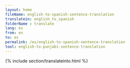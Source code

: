 ```yaml
---
layout: home
fileName: english-to-spanish-sentence-translation
translatein: english_to_spanish
folderName : translate
lang: es
from: en
to: es
permalink: /es/english-to-spanish-sentence-translation
tool: english-to-punjabi-sentence-translation
---
```

{% include section/translateinto.html %}